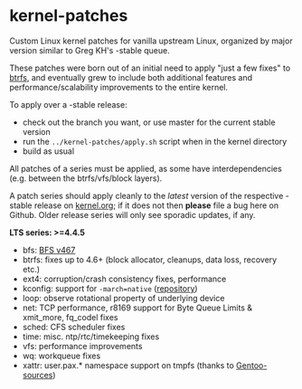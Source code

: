 kernel-patches
==============

Custom Linux kernel patches for vanilla upstream Linux, organized by major
version similar to Greg KH's -stable queue.

These patches were born out of an initial need to apply "just a few fixes"
to [btrfs](https://btrfs.wiki.kernel.org/), and eventually grew to include both
additional features and performance/scalability improvements to the entire kernel.

To apply over a -stable release:

- check out the branch you want, or use master for the current stable version
- run the `../kernel-patches/apply.sh` script when in the kernel directory
- build as usual

All patches of a series must be applied, as some have interdependencies
(e.g. between the btrfs/vfs/block layers).

A patch series should apply cleanly to the *latest* version of the respective -stable
release on [kernel.org](https://www.kernel.org/); if it does not then **please** file
a bug here on Github. Older release series will only see sporadic updates, if any.

**LTS series: >=4.4.5**

- bfs: [BFS v467](http://ck-hack.blogspot.de/2015/12/bfs-467-linux-43-ck3.html)
- btrfs: fixes up to 4.6+ (block allocator, cleanups, data loss, recovery etc.)
- ext4: corruption/crash consistency fixes, performance
- kconfig: support for `-march=native` ([repository](https://github.com/graysky2/kernel_gcc_patch))
- loop: observe rotational property of underlying device
- net: TCP performance, r8169 support for Byte Queue Limits & xmit_more, fq_codel fixes
- sched: CFS scheduler fixes
- time: misc. ntp/rtc/timekeeping fixes
- vfs: performance improvements
- wq: workqueue fixes
- xattr: user.pax.* namespace support on tmpfs (thanks to [Gentoo-sources](https://gitweb.gentoo.org/proj/linux-patches.git/))


